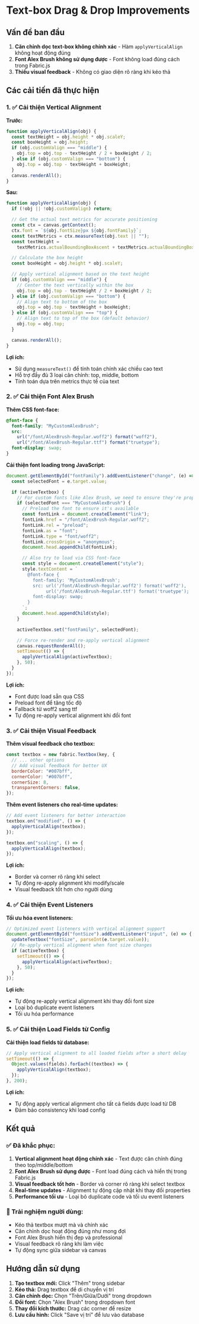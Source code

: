# Text-box Drag & Drop Improvements

## Vấn đề ban đầu

1. **Căn chỉnh dọc text-box không chính xác** - Hàm `applyVerticalAlign` không hoạt động đúng
2. **Font Alex Brush không sử dụng được** - Font không load đúng cách trong Fabric.js
3. **Thiếu visual feedback** - Không có giao diện rõ ràng khi kéo thả

## Các cải tiến đã thực hiện

### 1. ✅ Cải thiện Vertical Alignment

**Trước:**

```javascript
function applyVerticalAlign(obj) {
  const textHeight = obj.height * obj.scaleY;
  const boxHeight = obj.height;
  if (obj.customValign === "middle") {
    obj.top = obj.top - textHeight / 2 + boxHeight / 2;
  } else if (obj.customValign === "bottom") {
    obj.top = obj.top - textHeight + boxHeight;
  }
  canvas.renderAll();
}
```

**Sau:**

```javascript
function applyVerticalAlign(obj) {
  if (!obj || !obj.customValign) return;

  // Get the actual text metrics for accurate positioning
  const ctx = canvas.getContext();
  ctx.font = `${obj.fontSize}px ${obj.fontFamily}`;
  const textMetrics = ctx.measureText(obj.text || "");
  const textHeight =
    textMetrics.actualBoundingBoxAscent + textMetrics.actualBoundingBoxDescent;

  // Calculate the box height
  const boxHeight = obj.height * obj.scaleY;

  // Apply vertical alignment based on the text height
  if (obj.customValign === "middle") {
    // Center the text vertically within the box
    obj.top = obj.top - textHeight / 2 + boxHeight / 2;
  } else if (obj.customValign === "bottom") {
    // Align text to bottom of the box
    obj.top = obj.top - textHeight + boxHeight;
  } else if (obj.customValign === "top") {
    // Align text to top of the box (default behavior)
    obj.top = obj.top;
  }

  canvas.renderAll();
}
```

**Lợi ích:**

- Sử dụng `measureText()` để tính toán chính xác chiều cao text
- Hỗ trợ đầy đủ 3 loại căn chỉnh: top, middle, bottom
- Tính toán dựa trên metrics thực tế của text

### 2. ✅ Cải thiện Font Alex Brush

**Thêm CSS font-face:**

```css
@font-face {
  font-family: "MyCustomAlexBrush";
  src:
    url("/font/AlexBrush-Regular.woff2") format("woff2"),
    url("/font/AlexBrush-Regular.ttf") format("truetype");
  font-display: swap;
}
```

**Cải thiện font loading trong JavaScript:**

```javascript
document.getElementById("fontFamily").addEventListener("change", (e) => {
  const selectedFont = e.target.value;

  if (activeTextbox) {
    // For custom fonts like Alex Brush, we need to ensure they're properly loaded
    if (selectedFont === "MyCustomAlexBrush") {
      // Preload the font to ensure it's available
      const fontLink = document.createElement("link");
      fontLink.href = "/font/AlexBrush-Regular.woff2";
      fontLink.rel = "preload";
      fontLink.as = "font";
      fontLink.type = "font/woff2";
      fontLink.crossOrigin = "anonymous";
      document.head.appendChild(fontLink);

      // Also try to load via CSS font-face
      const style = document.createElement("style");
      style.textContent = `
        @font-face {
          font-family: 'MyCustomAlexBrush';
          src: url('/font/AlexBrush-Regular.woff2') format('woff2'),
               url('/font/AlexBrush-Regular.ttf') format('truetype');
          font-display: swap;
        }
      `;
      document.head.appendChild(style);
    }

    activeTextbox.set("fontFamily", selectedFont);

    // Force re-render and re-apply vertical alignment
    canvas.requestRenderAll();
    setTimeout(() => {
      applyVerticalAlign(activeTextbox);
    }, 50);
  }
});
```

**Lợi ích:**

- Font được load sẵn qua CSS
- Preload font để tăng tốc độ
- Fallback từ woff2 sang ttf
- Tự động re-apply vertical alignment khi đổi font

### 3. ✅ Cải thiện Visual Feedback

**Thêm visual feedback cho textbox:**

```javascript
const textbox = new fabric.Textbox(key, {
  // ... other options
  // Add visual feedback for better UX
  borderColor: "#007bff",
  cornerColor: "#007bff",
  cornerSize: 8,
  transparentCorners: false,
});
```

**Thêm event listeners cho real-time updates:**

```javascript
// Add event listeners for better interaction
textbox.on("modified", () => {
  applyVerticalAlign(textbox);
});

textbox.on("scaling", () => {
  applyVerticalAlign(textbox);
});
```

**Lợi ích:**

- Border và corner rõ ràng khi select
- Tự động re-apply alignment khi modify/scale
- Visual feedback tốt hơn cho người dùng

### 4. ✅ Cải thiện Event Listeners

**Tối ưu hóa event listeners:**

```javascript
// Optimized event listeners with vertical alignment support
document.getElementById("fontSize").addEventListener("input", (e) => {
  updateTextbox("fontSize", parseInt(e.target.value));
  // Re-apply vertical alignment when font size changes
  if (activeTextbox) {
    setTimeout(() => {
      applyVerticalAlign(activeTextbox);
    }, 50);
  }
});
```

**Lợi ích:**

- Tự động re-apply vertical alignment khi thay đổi font size
- Loại bỏ duplicate event listeners
- Tối ưu hóa performance

### 5. ✅ Cải thiện Load Fields từ Config

**Cải thiện load fields từ database:**

```javascript
// Apply vertical alignment to all loaded fields after a short delay
setTimeout(() => {
  Object.values(fields).forEach((textbox) => {
    applyVerticalAlign(textbox);
  });
}, 200);
```

**Lợi ích:**

- Tự động apply vertical alignment cho tất cả fields được load từ DB
- Đảm bảo consistency khi load config

## Kết quả

### ✅ Đã khắc phục:

1. **Vertical alignment hoạt động chính xác** - Text được căn chỉnh đúng theo top/middle/bottom
2. **Font Alex Brush sử dụng được** - Font load đúng cách và hiển thị trong Fabric.js
3. **Visual feedback tốt hơn** - Border và corner rõ ràng khi select textbox
4. **Real-time updates** - Alignment tự động cập nhật khi thay đổi properties
5. **Performance tối ưu** - Loại bỏ duplicate code và tối ưu event listeners

### 🎯 Trải nghiệm người dùng:

- Kéo thả textbox mượt mà và chính xác
- Căn chỉnh dọc hoạt động đúng như mong đợi
- Font Alex Brush hiển thị đẹp và professional
- Visual feedback rõ ràng khi làm việc
- Tự động sync giữa sidebar và canvas

## Hướng dẫn sử dụng

1. **Tạo textbox mới:** Click "Thêm" trong sidebar
2. **Kéo thả:** Drag textbox để di chuyển vị trí
3. **Căn chỉnh dọc:** Chọn "Trên/Giữa/Dưới" trong dropdown
4. **Đổi font:** Chọn "Alex Brush" trong dropdown font
5. **Thay đổi kích thước:** Drag các corner để resize
6. **Lưu cấu hình:** Click "Save vị trí" để lưu vào database
